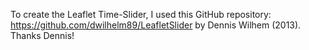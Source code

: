 To create the Leaflet Time-Slider, I used this GitHub repository: https://github.com/dwilhelm89/LeafletSlider by Dennis Wilhem (2013). Thanks Dennis!
